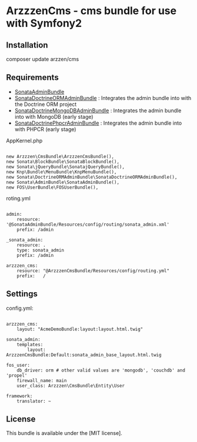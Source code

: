 ArzzzenCms - cms bundle for use with Symfony2
========================================================

Installation
--------------

composer update arzzen/cms

Requirements
--------------

* [SonataAdminBundle](https://github.com/sonata-project/SonataAdminBundle)
* [SonataDoctrineORMAdminBundle](https://github.com/sonata-project/SonataDoctrineORMAdminBundle) 
: Integrates the admin bundle into with the Doctrine ORM project
* [SonataDoctrineMongoDBAdminBundle](https://github.com/sonata-project/SonataDoctrineMongoDBAdminBundle) 
: Integrates the admin bundle into with MongoDB (early stage)
* [SonataDoctrinePhpcrAdminBundle](https://github.com/sonata-project/SonataDoctrinePhpcrAdminBundle) 
: Integrates the admin bundle into with PHPCR (early stage)

AppKernel.php

```

new Arzzzen\CmsBundle\ArzzzenCmsBundle(),
new Sonata\BlockBundle\SonataBlockBundle(),
new Sonata\jQueryBundle\SonatajQueryBundle(),
new Knp\Bundle\MenuBundle\KnpMenuBundle(),
new Sonata\DoctrineORMAdminBundle\SonataDoctrineORMAdminBundle(),
new Sonata\AdminBundle\SonataAdminBundle(),
new FOS\UserBundle\FOSUserBundle(),

```

roting.yml

```

admin:
    resource: '@SonataAdminBundle/Resources/config/routing/sonata_admin.xml'
    prefix: /admin

_sonata_admin:
    resource: .
    type: sonata_admin
    prefix: /admin

arzzzen_cms:
    resource: "@ArzzzenCmsBundle/Resources/config/routing.yml"
    prefix:   /

```

Settings
--------------

config.yml:

```

arzzzen_cms: 
    layout: "AcmeDemoBundle:layout:layout.html.twig"

sonata_admin:
    templates:
        layout:  ArzzzenCmsBundle:Default:sonata_admin_base_layout.html.twig

fos_user:
    db_driver: orm # other valid values are 'mongodb', 'couchdb' and 'propel'
    firewall_name: main
    user_class: Arzzzen\CmsBundle\Entity\User

framework:
    translator: ~

```

License
-------

This bundle is available under the [MIT license].